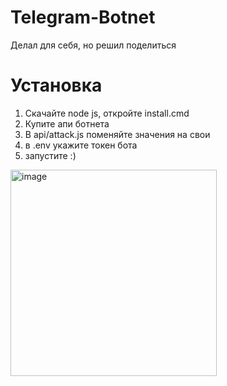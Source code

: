 # Telegram-Botnet
Делал для себя, но решил поделиться


# Установка
1. Скачайте node js, откройте install.cmd
2. Купите апи ботнета
3. В api/attack.js поменяйте значения на свои
4. в .env укажите токен бота
5. запустите :)


<img width="330" alt="image" src="https://user-images.githubusercontent.com/102496559/185660671-ec0afae6-eed4-4e73-b786-1c3116a1784c.png">
